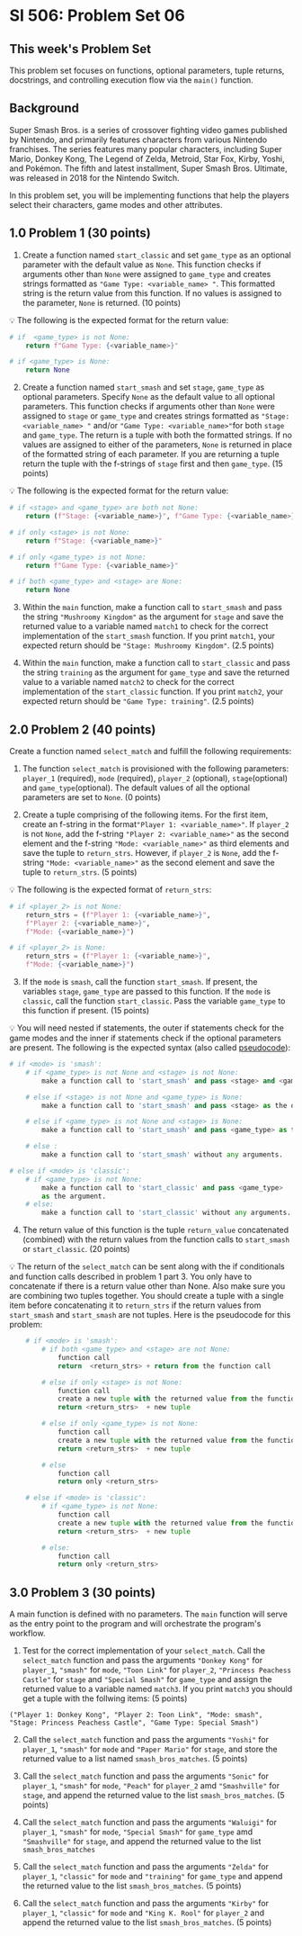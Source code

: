 # SI 506: Problem Set 06

## This week's Problem Set

This problem set focuses on functions, optional parameters, tuple returns, docstrings, and
controlling execution flow via the `main()` function.

## Background

Super Smash Bros. is a series of crossover fighting video games published by Nintendo, and primarily features characters from various Nintendo franchises. The series features many popular characters, including Super Mario, Donkey Kong, The Legend of Zelda, Metroid, Star Fox, Kirby, Yoshi, and Pokémon. The fifth and latest installment, Super Smash Bros. Ultimate, was released in 2018 for the Nintendo Switch.

In this problem set, you will be implementing functions that help the players select their characters, game modes and other attributes.

## 1.0 Problem 1 (30 points)

1. Create a function named  `start_classic` and set `game_type` as an optional parameter with the default value as `None`. This function checks if arguments other than `None` were assigned to `game_type` and creates strings formatted as `"Game Type: <variable_name> "`. This formatted string is the return value from this function. If no values is assigned to the parameter, `None` is returned. (10 points)

:bulb: The following is the expected format for the return value:

```python
# if  <game_type> is not None:
    return f"Game Type: {<variable_name>}"

# if <game_type> is None:
    return None

```

2. Create a function named `start_smash` and set `stage`, `game_type`  as optional parameters. Specify `None` as the default value to all optional parameters. This function checks if arguments other than `None` were assigned to `stage` or `game_type` and creates strings formatted as `"Stage: <variable_name> "` and/or `"Game Type: <variable_name>"`for both `stage` and `game_type`. The return is a tuple with both the formatted strings. If no values are assigned to either of the parameters, `None` is returned in place of the formatted string of each parameter. If you are returning a tuple return the tuple with the f-strings of  `stage` first and then `game_type`. (15 points)

:bulb: The following is the expected format for the return value:

```python
# if <stage> and <game_type> are both not None:
    return (f"Stage: {<variable_name>}", f"Game Type: {<variable_name>}")

# if only <stage> is not None:
    return f"Stage: {<variable_name>}"

# if only <game_type> is not None:
    return f"Game Type: {<variable_name>}"

# if both <game_type> and <stage> are None:
    return None
```

3. Within the `main` function, make a function call to `start_smash` and pass the string `"Mushroomy Kingdom"` as the argument for `stage` and save the returned value to a variable named `match1` to check for the correct implementation of the `start_smash` function. If you print `match1`, your expected return should be `"Stage: Mushroomy Kingdom"`. (2.5 points)

4. Within the `main` function, make a function call to `start_classic` and pass the string `training` as the argument for `game_type` and save the returned value to a variable named `match2` to check for the correct implementation of the `start_classic` function. If you print `match2`, your expected return should be `"Game Type: training"`. (2.5 points)

## 2.0 Problem 2 (40 points)

Create a function named `select_match` and fulfill the following requirements:

1. The function `select_match` is provisioned with the following parameters: `player_1` (required), `mode` (required), `player_2` (optional), `stage`(optional) and  `game_type`(optional).  The default values of all the optional parameters are set to `None`. (0 points)

2. Create a tuple comprising of the following items. For the first item, create an f-string in the format`"Player 1: <variable_name>"`. If `player_2` is not `None`, add the f-string `"Player 2: <variable_name>"` as the second element and the f-string `"Mode: <variable_name>"` as third elements and save the tuple to `return_strs`. However, if `player_2` is `None`, add the f-string `"Mode: <variable_name>"` as the second element and save the tuple to `return_strs`.  (5 points)

:bulb: The following is the expected format of `return_strs`:

```python
# if <player_2> is not None:
    return_strs = (f"Player 1: {<variable_name>}",
    f"Player 2: {<variable_name>}",
    f"Mode: {<variable_name>}")

# if <player_2> is None:
    return_strs = (f"Player 1: {<variable_name>}",
    f"Mode: {<variable_name>}")

```

3. If the `mode` is `smash`, call the function `start_smash`. If present, the variables  `stage`, `game_type` are passed to this function. If the `mode` is `classic`, call the function `start_classic`. Pass the variable  `game_type` to this function if present. (15 points)

:bulb: You will need nested if statements, the outer if statements check for the game modes and the inner if statements check if the optional parameters are present. The following is the expected syntax (also called [pseudocode](https://www.sciencedirect.com/topics/engineering/pseudocode)):

```python
# if <mode> is 'smash':
    # if <game_type> is not None and <stage> is not None:
        make a function call to 'start_smash' and pass <stage> and <game_type> as arguments.

    # else if <stage> is not None and <game_type> is None:
        make a function call to 'start_smash' and pass <stage> as the only argument.

    # else if <game_type> is not None and <stage> is None:
        make a function call to 'start_smash' and pass <game_type> as the only argument.

    # else :
        make a function call to 'start_smash' without any arguments.

# else if <mode> is 'classic':
    # if <game_type> is not None:
        make a function call to 'start_classic' and pass <game_type>
        as the argument.
    # else:
        make a function call to 'start_classic' without any arguments.

```

4. The return value of this function is the tuple `return_value` concatenated (combined) with the return values from the function calls to `start_smash` or `start_classic`. (20 points)

:bulb: The return of the `select_match` can be sent along with the if conditionals and function calls described in problem 1 part 3. You only have to concatenate if there is a return value other than None. Also make sure you are combining two tuples together. You should create a tuple with a single item before concatenating it to `return_strs` if the return values from `start_smash` and `start_smash` are not tuples. Here is the pseudocode for this problem:

```python
    # if <mode> is 'smash':
        # if both <game_type> and <stage> are not None:
            function call
            return  <return_strs> + return from the function call

        # else if only <stage> is not None:
            function call
            create a new tuple with the returned value from the function call as the only item.
            return <return_strs>  + new tuple

        # else if only <game_type> is not None:
            function call
            create a new tuple with the returned value from the function call as the only item.
            return <return_strs>  + new tuple

        # else
            function call
            return only <return_strs>

    # else if <mode> is 'classic':
        # if <game_type> is not None:
            function call
            create a new tuple with the returned value from the function call as the only item.
            return <return_strs>  + new tuple

        # else:
            function call
            return only <return_strs>

```

## 3.0 Problem 3 (30 points)
A main function is defined with no parameters. The `main` function will serve as the entry point to the program and will orchestrate the program's workflow.

1. Test for the correct implementation of your `select_match`. Call the `select_match` function and pass the arguments `"Donkey Kong"` for `player_1`, `"smash"` for `mode`, `"Toon Link"` for `player_2`, `"Princess Peachess Castle"` for `stage` and `"Special Smash"` for `game_type` and assign the returned value to a variable named `match3`. If you print `match3` you should get a tuple with the follwing items: (5 points)
```
("Player 1: Donkey Kong", "Player 2: Toon Link", "Mode: smash", "Stage: Princess Peachess Castle", "Game Type: Special Smash")
```
2. Call the `select_match` function and pass the arguments `"Yoshi"` for `player_1`, `"smash"` for `mode` and `"Paper Mario"` for `stage`, and store the returned value to a list named `smash_bros_matches`. (5 points)

3. Call the `select_match` function and pass the arguments `"Sonic"` for `player_1`, `"smash"` for `mode`, `"Peach"` for `player_2` amd `"Smashville"` for `stage`, and append the returned value to the list `smash_bros_matches`. (5 points) 

4. Call the `select_match` function and pass the arguments `"Waluigi"` for `player_1`, `"smash"` for `mode`, `"Special Smash"` for `game_type` amd `"Smashville"` for `stage`, and append the returned value to the list `smash_bros_matches`

5. Call the `select_match` function and pass the arguments `"Zelda"` for `player_1`, `"classic"` for `mode` and `"training"` for `game_type` and append the returned value to the list `smash_bros_matches`. (5 points)

6. Call the `select_match` function and pass the arguments `"Kirby"` for `player_1`, `"classic"` for `mode` and `"King K. Rool"` for `player_2` and append the returned value to the list `smash_bros_matches`. (5 points)
